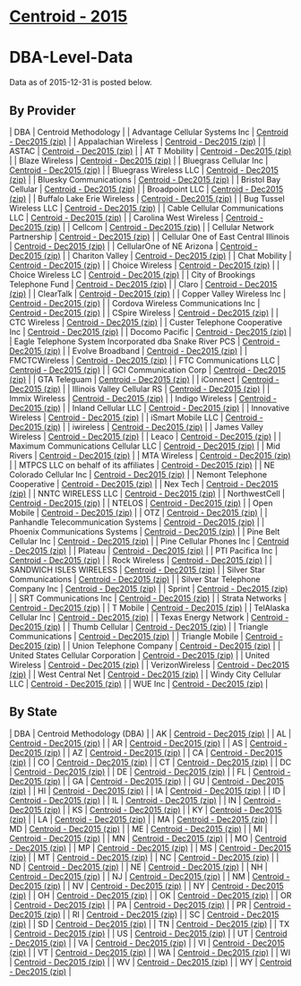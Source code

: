 # [Centroid - 2015](https://www.fcc.gov/centroid-2015)  

# DBA-Level-Data  

Data as of 2015-12-31 is posted below.  

## By Provider  

| DBA | Centroid Methodology |
| Advantage Cellular Systems Inc | [Centroid - Dec2015 (zip)](https://wireless.fcc.gov/form477/dba/Dec2015/centroid/F477_2015_12_Centroid_Methodology_By_DBA_Advantage_Cellular_Systems__Inc.zip "Advantage Cellular Systems  Inc Centroid-Dec2015 zip") |
| Appalachian Wireless | [Centroid - Dec2015 (zip)](https://wireless.fcc.gov/form477/dba/Dec2015/centroid/F477_2015_12_Centroid_Methodology_By_DBA_Appalachian_Wireless.zip "Appalachian Wireless Centroid-Dec2015 zip") |
| ASTAC | [Centroid - Dec2015 (zip)](https://wireless.fcc.gov/form477/dba/Dec2015/centroid/F477_2015_12_Centroid_Methodology_By_DBA_ASTAC.zip "ASTAC Centroid-Dec2015 zip") |
| AT T Mobility | [Centroid - Dec2015 (zip)](https://wireless.fcc.gov/form477/dba/Dec2015/centroid/F477_2015_12_Centroid_Methodology_By_DBA_AT_T_Mobility.zip "AT T Mobility Centroid-Dec2015 zip") |
| Blaze Wireless | [Centroid - Dec2015 (zip)](https://wireless.fcc.gov/form477/dba/Dec2015/centroid/F477_2015_12_Centroid_Methodology_By_DBA_Blaze_Wireless.zip "Blaze Wireless Centroid-Dec2015 zip") |
| Bluegrass Cellular Inc | [Centroid - Dec2015 (zip)](https://wireless.fcc.gov/form477/dba/Dec2015/centroid/F477_2015_12_Centroid_Methodology_By_DBA_Bluegrass_Cellular_Inc.zip "Bluegrass Cellular Inc Centroid-Dec2015 zip") |
| Bluegrass Wireless LLC | [Centroid - Dec2015 (zip)](https://wireless.fcc.gov/form477/dba/Dec2015/centroid/F477_2015_12_Centroid_Methodology_By_DBA_Bluegrass_Wireless_LLC.zip "Bluegrass Wireless LLC Centroid-Dec2015 zip") |
| Bluesky Communications | [Centroid - Dec2015 (zip)](https://wireless.fcc.gov/form477/dba/Dec2015/centroid/F477_2015_12_Centroid_Methodology_By_DBA_Bluesky_Communications.zip "Bluesky Communications Centroid-Dec2015 zip") |
| Bristol Bay Cellular | [Centroid - Dec2015 (zip)](https://wireless.fcc.gov/form477/dba/Dec2015/centroid/F477_2015_12_Centroid_Methodology_By_DBA_Bristol_Bay_Cellular.zip "Bristol Bay Cellular Centroid-Dec2015 zip") |
| Broadpoint LLC | [Centroid - Dec2015 (zip)](https://wireless.fcc.gov/form477/dba/Dec2015/centroid/F477_2015_12_Centroid_Methodology_By_DBA_Broadpoint__LLC_.zip "Broadpoint  LLC  Centroid-Dec2015 zip") |
| Buffalo Lake Erie Wireless | [Centroid - Dec2015 (zip)](https://wireless.fcc.gov/form477/dba/Dec2015/centroid/F477_2015_12_Centroid_Methodology_By_DBA_Buffalo_Lake_Erie_Wireless.zip "Buffalo Lake Erie Wireless Centroid-Dec2015 zip") |
| Bug Tussel Wireless LLC | [Centroid - Dec2015 (zip)](https://wireless.fcc.gov/form477/dba/Dec2015/centroid/F477_2015_12_Centroid_Methodology_By_DBA_Bug_Tussel_Wireless__LLC.zip "Bug Tussel Wireless  LLC Centroid-Dec2015 zip") |
| Cable Cellular Communications LLC | [Centroid - Dec2015 (zip)](https://wireless.fcc.gov/form477/dba/Dec2015/centroid/F477_2015_12_Centroid_Methodology_By_DBA_Cable___Cellular_Communications__LLC.zip "Cable   Cellular Communications  LLC Centroid-Dec2015 zip") |
| Carolina West Wireless | [Centroid - Dec2015 (zip)](https://wireless.fcc.gov/form477/dba/Dec2015/centroid/F477_2015_12_Centroid_Methodology_By_DBA_Carolina_West_Wireless.zip "Carolina West Wireless Centroid-Dec2015 zip") |
| Cellcom | [Centroid - Dec2015 (zip)](https://wireless.fcc.gov/form477/dba/Dec2015/centroid/F477_2015_12_Centroid_Methodology_By_DBA_Cellcom.zip "Cellcom Centroid-Dec2015 zip") |
| Cellular Network Partnership | [Centroid - Dec2015 (zip)](https://wireless.fcc.gov/form477/dba/Dec2015/centroid/F477_2015_12_Centroid_Methodology_By_DBA_Cellular_Network_Partnership.zip "Cellular Network Partnership Centroid-Dec2015 zip") |
| Cellular One of East Central Illinois | [Centroid - Dec2015 (zip)](https://wireless.fcc.gov/form477/dba/Dec2015/centroid/F477_2015_12_Centroid_Methodology_By_DBA_Cellular_One_of_East_Central_Illinois.zip "Cellular One of East Central Illinois Centroid-Dec2015 zip") |
| CellularOne of NE Arizona | [Centroid - Dec2015 (zip)](https://wireless.fcc.gov/form477/dba/Dec2015/centroid/F477_2015_12_Centroid_Methodology_By_DBA_CellularOne_of_NE_Arizona.zip "CellularOne of NE Arizona Centroid-Dec2015 zip") |
| Chariton Valley | [Centroid - Dec2015 (zip)](https://wireless.fcc.gov/form477/dba/Dec2015/centroid/F477_2015_12_Centroid_Methodology_By_DBA_Chariton_Valley.zip "Chariton Valley Centroid-Dec2015 zip") |
| Chat Mobility | [Centroid - Dec2015 (zip)](https://wireless.fcc.gov/form477/dba/Dec2015/centroid/F477_2015_12_Centroid_Methodology_By_DBA_Chat_Mobility.zip "Chat Mobility Centroid-Dec2015 zip") |
| Choice Wireless | [Centroid - Dec2015 (zip)](https://wireless.fcc.gov/form477/dba/Dec2015/centroid/F477_2015_12_Centroid_Methodology_By_DBA_Choice_Wireless.zip "Choice Wireless Centroid-Dec2015 zip") |
| Choice Wireless LC | [Centroid - Dec2015 (zip)](https://wireless.fcc.gov/form477/dba/Dec2015/centroid/F477_2015_12_Centroid_Methodology_By_DBA_Choice_Wireless__LC.zip "Choice Wireless  LC Centroid-Dec2015 zip") |
| City of Brookings Telephone Fund | [Centroid - Dec2015 (zip)](https://wireless.fcc.gov/form477/dba/Dec2015/centroid/F477_2015_12_Centroid_Methodology_By_DBA_City_of_Brookings_Telephone_Fund.zip "City of Brookings Telephone Fund Centroid-Dec2015 zip") |
| Claro | [Centroid - Dec2015 (zip)](https://wireless.fcc.gov/form477/dba/Dec2015/centroid/F477_2015_12_Centroid_Methodology_By_DBA_Claro.zip "Claro Centroid-Dec2015 zip") |
| ClearTalk | [Centroid - Dec2015 (zip)](https://wireless.fcc.gov/form477/dba/Dec2015/centroid/F477_2015_12_Centroid_Methodology_By_DBA_ClearTalk.zip "ClearTalk Centroid-Dec2015 zip") |
| Copper Valley Wireless Inc | [Centroid - Dec2015 (zip)](https://wireless.fcc.gov/form477/dba/Dec2015/centroid/F477_2015_12_Centroid_Methodology_By_DBA_Copper_Valley_Wireless__Inc_.zip "Copper Valley Wireless  Inc  Centroid-Dec2015 zip") |
| Cordova Wireless Communications Inc | [Centroid - Dec2015 (zip)](https://wireless.fcc.gov/form477/dba/Dec2015/centroid/F477_2015_12_Centroid_Methodology_By_DBA_Cordova_Wireless_Communications__Inc_.zip "Cordova Wireless Communications  Inc  Centroid-Dec2015 zip") |
| CSpire Wireless | [Centroid - Dec2015 (zip)](https://wireless.fcc.gov/form477/dba/Dec2015/centroid/F477_2015_12_Centroid_Methodology_By_DBA_CSpire_Wireless.zip "CSpire Wireless Centroid-Dec2015 zip") |
| CTC Wireless | [Centroid - Dec2015 (zip)](https://wireless.fcc.gov/form477/dba/Dec2015/centroid/F477_2015_12_Centroid_Methodology_By_DBA_CTC_Wireless.zip "CTC Wireless Centroid-Dec2015 zip") |
| Custer Telephone Cooperative Inc | [Centroid - Dec2015 (zip)](https://wireless.fcc.gov/form477/dba/Dec2015/centroid/F477_2015_12_Centroid_Methodology_By_DBA_Custer_Telephone_Cooperative_Inc_.zip "Custer Telephone Cooperative Inc  Centroid-Dec2015 zip") |
| Docomo Pacific | [Centroid - Dec2015 (zip)](https://wireless.fcc.gov/form477/dba/Dec2015/centroid/F477_2015_12_Centroid_Methodology_By_DBA_Docomo_Pacific.zip "Docomo Pacific Centroid-Dec2015 zip") |
| Eagle Telephone System Incorporated dba Snake River PCS | [Centroid - Dec2015 (zip)](https://wireless.fcc.gov/form477/dba/Dec2015/centroid/F477_2015_12_Centroid_Methodology_By_DBA_Eagle_Telephone_System__Incorporated_dba_Snake_River_PCS.zip "Eagle Telephone System  Incorporated dba Snake River PCS Centroid-Dec2015 zip") |
| Evolve Broadband | [Centroid - Dec2015 (zip)](https://wireless.fcc.gov/form477/dba/Dec2015/centroid/F477_2015_12_Centroid_Methodology_By_DBA_Evolve_Broadband.zip "Evolve Broadband Centroid-Dec2015 zip") |
| FMCTCWireless | [Centroid - Dec2015 (zip)](https://wireless.fcc.gov/form477/dba/Dec2015/centroid/F477_2015_12_Centroid_Methodology_By_DBA_FMCTCWireless.zip "FMCTCWireless Centroid-Dec2015 zip") |
| FTC Communications LLC | [Centroid - Dec2015 (zip)](https://wireless.fcc.gov/form477/dba/Dec2015/centroid/F477_2015_12_Centroid_Methodology_By_DBA_FTC_Communications__LLC.zip "FTC Communications  LLC Centroid-Dec2015 zip") |
| GCI Communication Corp | [Centroid - Dec2015 (zip)](https://wireless.fcc.gov/form477/dba/Dec2015/centroid/F477_2015_12_Centroid_Methodology_By_DBA_GCI_Communication_Corp_.zip "GCI Communication Corp Centroid-Dec2015 zip") |
| GTA Teleguam | [Centroid - Dec2015 (zip)](https://wireless.fcc.gov/form477/dba/Dec2015/centroid/F477_2015_12_Centroid_Methodology_By_DBA_GTA_Teleguam.zip "GTA Teleguam Centroid-Dec2015 zip") |
| iConnect | [Centroid - Dec2015 (zip)](https://wireless.fcc.gov/form477/dba/Dec2015/centroid/F477_2015_12_Centroid_Methodology_By_DBA_iConnect.zip "iConnect Centroid-Dec2015 zip") |
| Illinois Valley Cellular RS | [Centroid - Dec2015 (zip)](https://wireless.fcc.gov/form477/dba/Dec2015/centroid/F477_2015_12_Centroid_Methodology_By_DBA_Illinois_Valley_Cellular_RS.zip "Illinois Valley Cellular RS Centroid-Dec2015 zip") |
| Immix Wireless | [Centroid - Dec2015 (zip)](https://wireless.fcc.gov/form477/dba/Dec2015/centroid/F477_2015_12_Centroid_Methodology_By_DBA_Immix_Wireless.zip "Immix Wireless Centroid-Dec2015 zip") |
| Indigo Wireless | [Centroid - Dec2015 (zip)](https://wireless.fcc.gov/form477/dba/Dec2015/centroid/F477_2015_12_Centroid_Methodology_By_DBA_Indigo_Wireless.zip "Indigo Wireless Centroid-Dec2015 zip") |
| Inland Cellular LLC | [Centroid - Dec2015 (zip)](https://wireless.fcc.gov/form477/dba/Dec2015/centroid/F477_2015_12_Centroid_Methodology_By_DBA_Inland_Cellular_LLC.zip "Inland Cellular LLC Centroid-Dec2015 zip") |
| Innovative Wireless | [Centroid - Dec2015 (zip)](https://wireless.fcc.gov/form477/dba/Dec2015/centroid/F477_2015_12_Centroid_Methodology_By_DBA_Innovative_Wireless.zip "Innovative Wireless Centroid-Dec2015 zip") |
| iSmart Mobile LLC | [Centroid - Dec2015 (zip)](https://wireless.fcc.gov/form477/dba/Dec2015/centroid/F477_2015_12_Centroid_Methodology_By_DBA_iSmart_Mobile_LLC.zip "iSmart Mobile LLC Centroid-Dec2015 zip") |
| iwireless | [Centroid - Dec2015 (zip)](https://wireless.fcc.gov/form477/dba/Dec2015/centroid/F477_2015_12_Centroid_Methodology_By_DBA_iwireless.zip "iwireless Centroid-Dec2015 zip") |
| James Valley Wireless | [Centroid - Dec2015 (zip)](https://wireless.fcc.gov/form477/dba/Dec2015/centroid/F477_2015_12_Centroid_Methodology_By_DBA_James_Valley_Wireless.zip "James Valley Wireless Centroid-Dec2015 zip") |
| Leaco | [Centroid - Dec2015 (zip)](https://wireless.fcc.gov/form477/dba/Dec2015/centroid/F477_2015_12_Centroid_Methodology_By_DBA_Leaco.zip "Leaco Centroid-Dec2015 zip") |
| Maximum Communications Cellular LLC | [Centroid - Dec2015 (zip)](https://wireless.fcc.gov/form477/dba/Dec2015/centroid/F477_2015_12_Centroid_Methodology_By_DBA_Maximum_Communications_Cellular__LLC.zip "Maximum Communications Cellular LLC Centroid-Dec2015 zip") |
| Mid Rivers | [Centroid - Dec2015 (zip)](https://wireless.fcc.gov/form477/dba/Dec2015/centroid/F477_2015_12_Centroid_Methodology_By_DBA_Mid_Rivers.zip "Mid Rivers Centroid-Dec2015 zip") |
| MTA Wireless | [Centroid - Dec2015 (zip)](https://wireless.fcc.gov/form477/dba/Dec2015/centroid/F477_2015_12_Centroid_Methodology_By_DBA_MTA_Wireless.zip "MTA Wireless Centroid-Dec2015 zip") |
| MTPCS LLC on behalf of its affiliates | [Centroid - Dec2015 (zip)](https://wireless.fcc.gov/form477/dba/Dec2015/centroid/F477_2015_12_Centroid_Methodology_By_DBA_MTPCS__LLC_on_behalf_of_its_affiliates_Texas_10__LLC_and_Central_Louisiana_Cellular__LLC.zip "MTPCS LLC on behalf of its affiliates Texas 10  LLC and Central Louisiana Cellular  LLC Centroid-Dec2015 zip") |
| NE Colorado Cellular Inc | [Centroid - Dec2015 (zip)](https://wireless.fcc.gov/form477/dba/Dec2015/centroid/F477_2015_12_Centroid_Methodology_By_DBA_NE_Colorado_Cellular__Inc.zip "NE Colorado Cellular  Inc Centroid-Dec2015 zip") |
| Nemont Telephone Cooperative | [Centroid - Dec2015 (zip)](https://wireless.fcc.gov/form477/dba/Dec2015/centroid/F477_2015_12_Centroid_Methodology_By_DBA_Nemont_Telephone_Cooperative.zip "Nemont Telephone Cooperative Centroid-Dec2015 zip") |
| Nex Tech | [Centroid - Dec2015 (zip)](https://wireless.fcc.gov/form477/dba/Dec2015/centroid/F477_2015_12_Centroid_Methodology_By_DBA_Nex_Tech.zip "Nex Tech Centroid-Dec2015 zip") |
| NNTC WIRELESS LLC | [Centroid - Dec2015 (zip)](https://wireless.fcc.gov/form477/dba/Dec2015/centroid/F477_2015_12_Centroid_Methodology_By_DBA_NNTC_WIRELESS__LLC.zip "NNTC WIRELESS LLC Centroid-Dec2015 zip") |
| NorthwestCell | [Centroid - Dec2015 (zip)](https://wireless.fcc.gov/form477/dba/Dec2015/centroid/F477_2015_12_Centroid_Methodology_By_DBA_NorthwestCell.zip "NorthwestCell Centroid-Dec2015 zip") |
| NTELOS | [Centroid - Dec2015 (zip)](https://wireless.fcc.gov/form477/dba/Dec2015/centroid/F477_2015_12_Centroid_Methodology_By_DBA_NTELOS.zip "NTELOS Centroid-Dec2015 zip") |
| Open Mobile | [Centroid - Dec2015 (zip)](https://wireless.fcc.gov/form477/dba/Dec2015/centroid/F477_2015_12_Centroid_Methodology_By_DBA_Open_Mobile.zip "Open Mobile Centroid-Dec2015 zip") |
| OTZ | [Centroid - Dec2015 (zip)](https://wireless.fcc.gov/form477/dba/Dec2015/centroid/F477_2015_12_Centroid_Methodology_By_DBA_OTZ.zip "OTZ Centroid-Dec2015 zip") |
| Panhandle Telecommunication Systems | [Centroid - Dec2015 (zip)](https://wireless.fcc.gov/form477/dba/Dec2015/centroid/F477_2015_12_Centroid_Methodology_By_DBA_Panhandle_Telecommunication_Systems.zip "Panhandle Telecommunication Systems Centroid-Dec2015 zip") |
| Phoenix Communications Systems | [Centroid - Dec2015 (zip)](https://wireless.fcc.gov/form477/dba/Dec2015/centroid/F477_2015_12_Centroid_Methodology_By_DBA_Phoenix_Communications_Systems.zip "Phoenix Communications Systems Centroid-Dec2015 zip") |
| Pine Belt Cellular Inc | [Centroid - Dec2015 (zip)](https://wireless.fcc.gov/form477/dba/Dec2015/centroid/F477_2015_12_Centroid_Methodology_By_DBA_Pine_Belt_Cellular__Inc_.zip "Pine Belt Cellular  Inc  Centroid-Dec2015 zip") |
| Pine Cellular Phones Inc | [Centroid - Dec2015 (zip)](https://wireless.fcc.gov/form477/dba/Dec2015/centroid/F477_2015_12_Centroid_Methodology_By_DBA_Pine_Cellular_Phones_Inc.zip "Pine Cellular Phones Inc Centroid-Dec2015 zip") |
| Plateau | [Centroid - Dec2015 (zip)](https://wireless.fcc.gov/form477/dba/Dec2015/centroid/F477_2015_12_Centroid_Methodology_By_DBA_Plateau.zip "Plateau Centroid-Dec2015 zip") |
| PTI Pacifica Inc | [Centroid - Dec2015 (zip)](https://wireless.fcc.gov/form477/dba/Dec2015/centroid/F477_2015_12_Centroid_Methodology_By_DBA_PTI_Pacifica__Inc_.zip "PTI Pacifica Inc Centroid-Dec2015 zip") |
| Rock Wireless | [Centroid - Dec2015 (zip)](https://wireless.fcc.gov/form477/dba/Dec2015/centroid/F477_2015_12_Centroid_Methodology_By_DBA_Rock_Wireless.zip "Rock Wireless Centroid-Dec2015 zip") |
| SANDWICH ISLES WIRELESS | [Centroid - Dec2015 (zip)](https://wireless.fcc.gov/form477/dba/Dec2015/centroid/F477_2015_12_Centroid_Methodology_By_DBA_SANDWICH_ISLES_WIRELESS.zip "SANDWICH ISLES WIRELESS Centroid-Dec2015 zip") |
| Silver Star Communications | [Centroid - Dec2015 (zip)](https://wireless.fcc.gov/form477/dba/Dec2015/centroid/F477_2015_12_Centroid_Methodology_By_DBA_Silver_Star_Communications.zip "Silver Star Communications Centroid-Dec2015 zip") |
| Silver Star Telephone Company Inc | [Centroid - Dec2015 (zip)](https://wireless.fcc.gov/form477/dba/Dec2015/centroid/F477_2015_12_Centroid_Methodology_By_DBA_Silver_Star_Telephone_Company__Inc_.zip "Silver Star Telephone Company Inc Centroid-Dec2015 zip") |
| Sprint | [Centroid - Dec2015 (zip)](https://wireless.fcc.gov/form477/dba/Dec2015/centroid/F477_2015_12_Centroid_Methodology_By_DBA_Sprint.zip "Sprint Centroid-Dec2015 zip") |
| SRT Communications Inc | [Centroid - Dec2015 (zip)](https://wireless.fcc.gov/form477/dba/Dec2015/centroid/F477_2015_12_Centroid_Methodology_By_DBA_SRT_Communications__Inc_.zip "SRT Communications Inc Centroid-Dec2015 zip") |
| Strata Networks | [Centroid - Dec2015 (zip)](https://wireless.fcc.gov/form477/dba/Dec2015/centroid/F477_2015_12_Centroid_Methodology_By_DBA_Strata_Networks.zip "Strata Networks Centroid-Dec2015 zip") |
| T Mobile | [Centroid - Dec2015 (zip)](https://wireless.fcc.gov/form477/dba/Dec2015/centroid/F477_2015_12_Centroid_Methodology_By_DBA_T_Mobile.zip "T Mobile Centroid-Dec2015 zip") |
| TelAlaska Cellular Inc | [Centroid - Dec2015 (zip)](https://wireless.fcc.gov/form477/dba/Dec2015/centroid/F477_2015_12_Centroid_Methodology_By_DBA_TelAlaska_Cellular_Inc.zip "TelAlaska Cellular Inc Centroid-Dec2015 zip") |
| Texas Energy Network | [Centroid - Dec2015 (zip)](https://wireless.fcc.gov/form477/dba/Dec2015/centroid/F477_2015_12_Centroid_Methodology_By_DBA_Texas_Energy_Network.zip "Texas Energy Network Centroid-Dec2015 zip") |
| Thumb Cellular | [Centroid - Dec2015 (zip)](https://wireless.fcc.gov/form477/dba/Dec2015/centroid/F477_2015_12_Centroid_Methodology_By_DBA_Thumb_Cellular.zip "Thumb Cellular Centroid-Dec2015 zip") |
| Triangle Communications | [Centroid - Dec2015 (zip)](https://wireless.fcc.gov/form477/dba/Dec2015/centroid/F477_2015_12_Centroid_Methodology_By_DBA_Triangle_Communications.zip "Triangle Communications Centroid-Dec2015 zip") |
| Triangle Mobile | [Centroid - Dec2015 (zip)](https://wireless.fcc.gov/form477/dba/Dec2015/centroid/F477_2015_12_Centroid_Methodology_By_DBA_Triangle_Mobile.zip "Triangle Mobile Centroid-Dec2015 zip") |
| Union Telephone Company | [Centroid - Dec2015 (zip)](https://wireless.fcc.gov/form477/dba/Dec2015/centroid/F477_2015_12_Centroid_Methodology_By_DBA_Union_Telephone_Company.zip "Union Telephone Company Centroid-Dec2015 zip") |
| United States Cellular Corporation | [Centroid - Dec2015 (zip)](https://wireless.fcc.gov/form477/dba/Dec2015/centroid/F477_2015_12_Centroid_Methodology_By_DBA_United_States_Cellular_Corporation.zip "United States Cellular Corporation Centroid-Dec2015 zip") |
| United Wireless | [Centroid - Dec2015 (zip)](https://wireless.fcc.gov/form477/dba/Dec2015/centroid/F477_2015_12_Centroid_Methodology_By_DBA_United_Wireless.zip "United Wireless Centroid-Dec2015 zip") |
| VerizonWireless | [Centroid - Dec2015 (zip)](https://wireless.fcc.gov/form477/dba/Dec2015/centroid/F477_2015_12_Centroid_Methodology_By_DBA_VerizonWireless.zip "VerizonWireless Centroid-Dec2015 zip") |
| West Central Net | [Centroid - Dec2015 (zip)](https://wireless.fcc.gov/form477/dba/Dec2015/centroid/F477_2015_12_Centroid_Methodology_By_DBA_West_Central_Net.zip "West Central Net Centroid-Dec2015 zip") |
| Windy City Cellular LLC | [Centroid - Dec2015 (zip)](https://wireless.fcc.gov/form477/dba/Dec2015/centroid/F477_2015_12_Centroid_Methodology_By_DBA_Windy_City_Cellular_LLC.zip "Windy City Cellular LLC Centroid-Dec2015 zip") |
| WUE Inc | [Centroid - Dec2015 (zip)](https://wireless.fcc.gov/form477/dba/Dec2015/centroid/F477_2015_12_Centroid_Methodology_By_DBA_WUE_Inc.zip "WUE Inc Centroid-Dec2015 zip") |

## By State  

| DBA | Centroid Methodology (DBA) |
| AK | [Centroid - Dec2015 (zip)](https://wireless.fcc.gov/form477/state/Dec2015/centroid/F477_2015_12_Centroid_Methodology_State_AK.zip) |
| AL | [Centroid - Dec2015 (zip)](https://wireless.fcc.gov/form477/state/Dec2015/centroid/F477_2015_12_Centroid_Methodology_State_AL.zip) |
| AR | [Centroid - Dec2015 (zip)](https://wireless.fcc.gov/form477/state/Dec2015/centroid/F477_2015_12_Centroid_Methodology_State_AR.zip) |
| AS | [Centroid - Dec2015 (zip)](https://wireless.fcc.gov/form477/state/Dec2015/centroid/F477_2015_12_Centroid_Methodology_State_AS.zip) |
| AZ | [Centroid - Dec2015 (zip)](https://wireless.fcc.gov/form477/state/Dec2015/centroid/F477_2015_12_Centroid_Methodology_State_AZ.zip) |
| CA | [Centroid - Dec2015 (zip)](https://wireless.fcc.gov/form477/state/Dec2015/centroid/F477_2015_12_Centroid_Methodology_State_CA.zip) |
| CO | [Centroid - Dec2015 (zip)](https://wireless.fcc.gov/form477/state/Dec2015/centroid/F477_2015_12_Centroid_Methodology_State_CO.zip) |
| CT | [Centroid - Dec2015 (zip)](https://wireless.fcc.gov/form477/state/Dec2015/centroid/F477_2015_12_Centroid_Methodology_State_CT.zip) |
| DC | [Centroid - Dec2015 (zip)](https://wireless.fcc.gov/form477/state/Dec2015/centroid/F477_2015_12_Centroid_Methodology_State_DC.zip) |
| DE | [Centroid - Dec2015 (zip)](https://wireless.fcc.gov/form477/state/Dec2015/centroid/F477_2015_12_Centroid_Methodology_State_DE.zip) |
| FL | [Centroid - Dec2015 (zip)](https://wireless.fcc.gov/form477/state/Dec2015/centroid/F477_2015_12_Centroid_Methodology_State_FL.zip) |
| GA | [Centroid - Dec2015 (zip)](https://wireless.fcc.gov/form477/state/Dec2015/centroid/F477_2015_12_Centroid_Methodology_State_GA.zip) |
| GU | [Centroid - Dec2015 (zip)](https://wireless.fcc.gov/form477/state/Dec2015/centroid/F477_2015_12_Centroid_Methodology_State_GU.zip) |
| HI | [Centroid - Dec2015 (zip)](https://wireless.fcc.gov/form477/state/Dec2015/centroid/F477_2015_12_Centroid_Methodology_State_HI.zip) |
| IA | [Centroid - Dec2015 (zip)](https://wireless.fcc.gov/form477/state/Dec2015/centroid/F477_2015_12_Centroid_Methodology_State_IA.zip) |
| ID | [Centroid - Dec2015 (zip)](https://wireless.fcc.gov/form477/state/Dec2015/centroid/F477_2015_12_Centroid_Methodology_State_ID.zip) |
| IL | [Centroid - Dec2015 (zip)](https://wireless.fcc.gov/form477/state/Dec2015/centroid/F477_2015_12_Centroid_Methodology_State_IL.zip) |
| IN | [Centroid - Dec2015 (zip)](https://wireless.fcc.gov/form477/state/Dec2015/centroid/F477_2015_12_Centroid_Methodology_State_IN.zip) |
| KS | [Centroid - Dec2015 (zip)](https://wireless.fcc.gov/form477/state/Dec2015/centroid/F477_2015_12_Centroid_Methodology_State_KS.zip) |
| KY | [Centroid - Dec2015 (zip)](https://wireless.fcc.gov/form477/state/Dec2015/centroid/F477_2015_12_Centroid_Methodology_State_KY.zip) |
| LA | [Centroid - Dec2015 (zip)](https://wireless.fcc.gov/form477/state/Dec2015/centroid/F477_2015_12_Centroid_Methodology_State_LA.zip) |
| MA | [Centroid - Dec2015 (zip)](https://wireless.fcc.gov/form477/state/Dec2015/centroid/F477_2015_12_Centroid_Methodology_State_MA.zip) |
| MD | [Centroid - Dec2015 (zip)](https://wireless.fcc.gov/form477/state/Dec2015/centroid/F477_2015_12_Centroid_Methodology_State_MD.zip) |
| ME | [Centroid - Dec2015 (zip)](https://wireless.fcc.gov/form477/state/Dec2015/centroid/F477_2015_12_Centroid_Methodology_State_ME.zip) |
| MI | [Centroid - Dec2015 (zip)](https://wireless.fcc.gov/form477/state/Dec2015/centroid/F477_2015_12_Centroid_Methodology_State_MI.zip) |
| MN | [Centroid - Dec2015 (zip)](https://wireless.fcc.gov/form477/state/Dec2015/centroid/F477_2015_12_Centroid_Methodology_State_MN.zip) |
| MO | [Centroid - Dec2015 (zip)](https://wireless.fcc.gov/form477/state/Dec2015/centroid/F477_2015_12_Centroid_Methodology_State_MO.zip) |
| MP | [Centroid - Dec2015 (zip)](https://wireless.fcc.gov/form477/state/Dec2015/centroid/F477_2015_12_Centroid_Methodology_State_MP.zip) |
| MS | [Centroid - Dec2015 (zip)](https://wireless.fcc.gov/form477/state/Dec2015/centroid/F477_2015_12_Centroid_Methodology_State_MS.zip) |
| MT | [Centroid - Dec2015 (zip)](https://wireless.fcc.gov/form477/state/Dec2015/centroid/F477_2015_12_Centroid_Methodology_State_MT.zip) |
| NC | [Centroid - Dec2015 (zip)](https://wireless.fcc.gov/form477/state/Dec2015/centroid/F477_2015_12_Centroid_Methodology_State_NC.zip) |
| ND | [Centroid - Dec2015 (zip)](https://wireless.fcc.gov/form477/state/Dec2015/centroid/F477_2015_12_Centroid_Methodology_State_ND.zip) |
| NE | [Centroid - Dec2015 (zip)](https://wireless.fcc.gov/form477/state/Dec2015/centroid/F477_2015_12_Centroid_Methodology_State_NE.zip) |
| NH | [Centroid - Dec2015 (zip)](https://wireless.fcc.gov/form477/state/Dec2015/centroid/F477_2015_12_Centroid_Methodology_State_NH.zip) |
| NJ | [Centroid - Dec2015 (zip)](https://wireless.fcc.gov/form477/state/Dec2015/centroid/F477_2015_12_Centroid_Methodology_State_NJ.zip) |
| NM | [Centroid - Dec2015 (zip)](https://wireless.fcc.gov/form477/state/Dec2015/centroid/F477_2015_12_Centroid_Methodology_State_NM.zip) |
| NV | [Centroid - Dec2015 (zip)](https://wireless.fcc.gov/form477/state/Dec2015/centroid/F477_2015_12_Centroid_Methodology_State_NV.zip) |
| NY | [Centroid - Dec2015 (zip)](https://wireless.fcc.gov/form477/state/Dec2015/centroid/F477_2015_12_Centroid_Methodology_State_NY.zip) |
| OH | [Centroid - Dec2015 (zip)](https://wireless.fcc.gov/form477/state/Dec2015/centroid/F477_2015_12_Centroid_Methodology_State_OH.zip) |
| OK | [Centroid - Dec2015 (zip)](https://wireless.fcc.gov/form477/state/Dec2015/centroid/F477_2015_12_Centroid_Methodology_State_OK.zip) |
| OR | [Centroid - Dec2015 (zip)](https://wireless.fcc.gov/form477/state/Dec2015/centroid/F477_2015_12_Centroid_Methodology_State_OR.zip) |
| PA | [Centroid - Dec2015 (zip)](https://wireless.fcc.gov/form477/state/Dec2015/centroid/F477_2015_12_Centroid_Methodology_State_PA.zip) |
| PR | [Centroid - Dec2015 (zip)](https://wireless.fcc.gov/form477/state/Dec2015/centroid/F477_2015_12_Centroid_Methodology_State_PR.zip) |
| RI | [Centroid - Dec2015 (zip)](https://wireless.fcc.gov/form477/state/Dec2015/centroid/F477_2015_12_Centroid_Methodology_State_RI.zip) |
| SC | [Centroid - Dec2015 (zip)](https://wireless.fcc.gov/form477/state/Dec2015/centroid/F477_2015_12_Centroid_Methodology_State_SC.zip) |
| SD | [Centroid - Dec2015 (zip)](https://wireless.fcc.gov/form477/state/Dec2015/centroid/F477_2015_12_Centroid_Methodology_State_SD.zip) |
| TN | [Centroid - Dec2015 (zip)](https://wireless.fcc.gov/form477/state/Dec2015/centroid/F477_2015_12_Centroid_Methodology_State_TN.zip) |
| TX | [Centroid - Dec2015 (zip)](https://wireless.fcc.gov/form477/state/Dec2015/centroid/F477_2015_12_Centroid_Methodology_State_TX.zip) |
| US | [Centroid - Dec2015 (zip)](https://wireless.fcc.gov/form477/state/Dec2015/centroid/F477_2015_12_Centroid_Methodology_State_US.zip) |
| UT | [Centroid - Dec2015 (zip)](https://wireless.fcc.gov/form477/state/Dec2015/centroid/F477_2015_12_Centroid_Methodology_State_UT.zip) |
| VA | [Centroid - Dec2015 (zip)](https://wireless.fcc.gov/form477/state/Dec2015/centroid/F477_2015_12_Centroid_Methodology_State_VA.zip) |
| VI | [Centroid - Dec2015 (zip)](https://wireless.fcc.gov/form477/state/Dec2015/centroid/F477_2015_12_Centroid_Methodology_State_VI.zip) |
| VT | [Centroid - Dec2015 (zip)](https://wireless.fcc.gov/form477/state/Dec2015/centroid/F477_2015_12_Centroid_Methodology_State_VT.zip) |
| WA | [Centroid - Dec2015 (zip)](https://wireless.fcc.gov/form477/state/Dec2015/centroid/F477_2015_12_Centroid_Methodology_State_WA.zip) |
| WI | [Centroid - Dec2015 (zip)](https://wireless.fcc.gov/form477/state/Dec2015/centroid/F477_2015_12_Centroid_Methodology_State_WI.zip) |
| WV | [Centroid - Dec2015 (zip)](https://wireless.fcc.gov/form477/state/Dec2015/centroid/F477_2015_12_Centroid_Methodology_State_WV.zip) |
| WY | [Centroid - Dec2015 (zip)](https://wireless.fcc.gov/form477/state/Dec2015/centroid/F477_2015_12_Centroid_Methodology_State_WY.zip) |